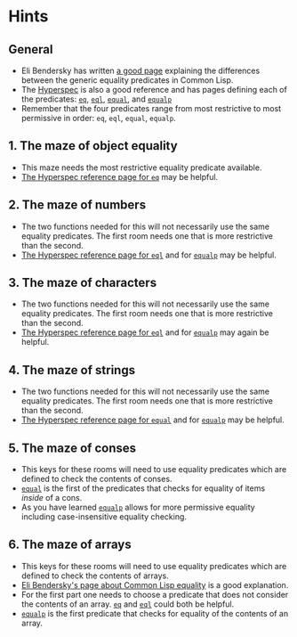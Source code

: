 # Hints

## General

- Eli Bendersky has written [a good page][eli-lisp-equality] explaining the differences between the generic equality predicates in Common Lisp.
- The [Hyperspec][hyperspec] is also a good reference and has pages defining each of the predicates: [`eq`][hyperspec-eq], [`eql`][hyperspec-eql], [`equal`][hyperspec-equal], and [`equalp`][hyperspec-equalp]
- Remember that the four predicates range from most restrictive to most permissive in order: `eq`, `eql`, `equal`, `equalp`.

## 1. The maze of object equality

- This maze needs the most restrictive equality predicate available.
- [The Hyperspec reference page for `eq`][hyperspec-eq] may be helpful.

## 2. The maze of numbers

- The two functions needed for this will not necessarily use the same equality predicates. The first room needs one that is more restrictive than the second.
- [The Hyperspec reference page for `eql`][hyperspec-eql] and for [`equalp`][hyperspec-equalp] may be helpful.

## 3. The maze of characters

- The two functions needed for this will not necessarily use the same equality predicates. The first room needs one that is more restrictive than the second.
- [The Hyperspec reference page for `eql`][hyperspec-eql] and for [`equalp`][hyperspec-equalp] may again be helpful.

## 4. The maze of strings

- The two functions needed for this will not necessarily use the same equality predicates. The first room needs one that is more restrictive than the second.
- [The Hyperspec reference page for `equal`][hyperspec-equal] and for [`equalp`][hyperspec-equalp] may be helpful.

## 5. The maze of conses

- This keys for these rooms will need to use equality predicates which are defined to check the contents of conses.
- [`equal`][hyperspec-equal] is the first of the predicates that checks for equality of items _inside_ of a cons.
- As you have learned [`equalp`][hyperspec-equalp] allows for more permissive equality including case-insensitive equality checking.

## 6. The maze of arrays

- This keys for these rooms will need to use equality predicates which are defined to check the contents of arrays.
- [Eli Bendersky's page about Common Lisp equality][eli-lisp-equality] is a good explanation.
- For the first part one needs to choose a predicate that does not consider the contents of an array. [`eq`][hyperspec-eq] and [`eql`][hyperspec-eql] could both be helpful.
- [`equalp`][hyperspec-equalp] is the first predicate that checks for equality of the contents of an array.

[eli-lisp-equality]: https://eli.thegreenplace.net/2004/08/08/equality-in-lisp
[hyperspec]: http://www.lispworks.com/documentation/HyperSpec/Front/index.htm
[hyperspec-eq]: http://www.lispworks.com/documentation/HyperSpec/Body/f_eq.htm
[hyperspec-eql]: http://www.lispworks.com/documentation/HyperSpec/Body/f_eql.htm
[hyperspec-equal]: http://www.lispworks.com/documentation/HyperSpec/Body/f_equal.htm
[hyperspec-equalp]: http://www.lispworks.com/documentation/HyperSpec/Body/f_equalp.htm